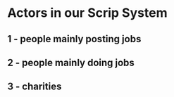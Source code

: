 # Actors in our Scrip System

## 1 - people mainly posting jobs



## 2 - people mainly doing jobs



## 3 - charities




